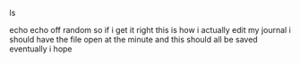 ls



echo
echo off
random
so if i get it right this is how i actually edit my journal
i should have the file open at the minute and this should all be saved eventually i hope
